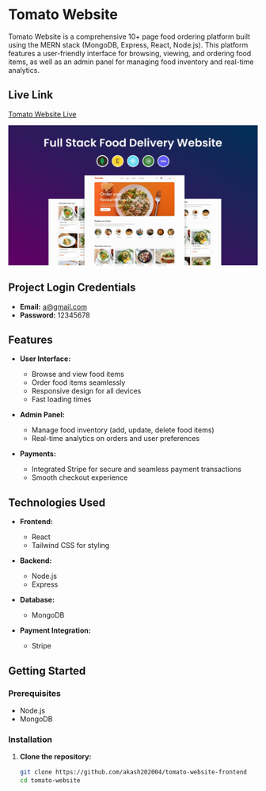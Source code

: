 # Tomato Website

Tomato Website is a comprehensive 10+ page food ordering platform built using the MERN stack (MongoDB, Express, React, Node.js). This platform features a user-friendly interface for browsing, viewing, and ordering food items, as well as an admin panel for managing food inventory and real-time analytics.

## Live Link

[Tomato Website Live](https://www.youtube.com/watch?v=UVjA_RZHbkg)

![ToamtoWebsite](tomato.png)

## Project Login Credentials

- **Email:** a@gmail.com
- **Password:** 12345678

## Features

- **User Interface:**

  - Browse and view food items
  - Order food items seamlessly
  - Responsive design for all devices
  - Fast loading times

- **Admin Panel:**

  - Manage food inventory (add, update, delete food items)
  - Real-time analytics on orders and user preferences

- **Payments:**
  - Integrated Stripe for secure and seamless payment transactions
  - Smooth checkout experience

## Technologies Used

- **Frontend:**

  - React
  - Tailwind CSS for styling

- **Backend:**

  - Node.js
  - Express

- **Database:**

  - MongoDB

- **Payment Integration:**
  - Stripe

## Getting Started

### Prerequisites

- Node.js
- MongoDB

### Installation

1. **Clone the repository:**
   ```bash
   git clone https://github.com/akash202004/tomato-website-frontend
   cd tomato-website
   ```
